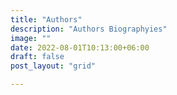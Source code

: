 ```yaml
---
title: "Authors"
description: "Authors Biographyies"
image: ""
date: 2022-08-01T10:13:00+06:00
draft: false 
post_layout: "grid"

---
```


